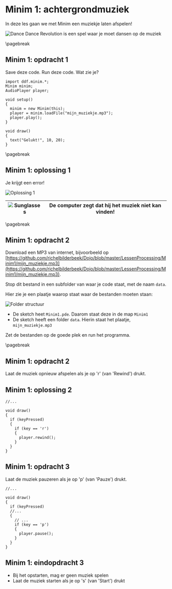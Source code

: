 # Minim 1: achtergrondmuziek

In deze les gaan we met Minim een muziekje laten afspelen!

![Dance Dance Revolution is een spel waar je moet dansen op de muziek](dance_dance_revolution.jpg)

\pagebreak

## Minim 1: opdracht 1

Save deze code. Run deze code. Wat zie je?
   
```processing
import ddf.minim.*;
Minim minim;
AudioPlayer player;

void setup()
{
  minim = new Minim(this);
  player = minim.loadFile("mijn_muziekje.mp3");
  player.play();
}

void draw()
{
  text("Gelukt!", 10, 20);
}
```

\pagebreak

## Minim 1: oplossing 1

Je krijgt een error!

![Oplossing 1](minim_1_could_not_find_mijn_muziekje.png)

![Sunglasses](EmojiSunglasses.png) | De computer zegt dat hij het muziek niet kan vinden!
:-------------:|:----------------------------------------: 

\pagebreak

## Minim 1: opdracht 2

Download een MP3 van internet, bijvoorbeeld op [https://github.com/richelbilderbeek/Dojo/blob/master/LessenProcessing/Minim1/mijn_muziekje.mp3](https://github.com/richelbilderbeek/Dojo/blob/master/LessenProcessing/Minim1/mijn_muziekje.mp3).

Stop dit bestand in een subfolder van waar je code staat, met de naam `data`.

Hier zie je een plaatje waarop staat waar de bestanden moeten staan:

![Folder structuur](minim_1_folder_structuur_geannoteerd.png)

 * De sketch heet `Minim1.pde`. Daarom staat deze in de map `Minim1`
 * De sketch heeft een folder `data`. Hierin staat het plaatje, `mijn_muziekje.mp3`

Zet de bestanden op de goede plek en run het programma. 

\pagebreak

## Minim 1: opdracht 2

Laat de muziek opnieuw afspelen als je op 'r' (van 'Rewind') drukt.

## Minim 1: oplossing 2

```processing
//...

void draw()
{
  if (keyPressed)
  {
    if (key == 'r') 
    {
      player.rewind();
    }
  }
}
```

## Minim 1: opdracht 3

Laat de muziek pauzeren als je op 'p' (van 'Pauze') drukt.

```processing
//...

void draw()
{
  if (keyPressed)
  //...
  {
    // ...
    if (key == 'p') 
    {
      player.pause();
    } 
  }
}
```

## Minim 1: eindopdracht 3

 * Bij het opstarten, mag er geen muziek spelen
 * Laat de muziek starten als je op 's' (van 'Start') drukt
